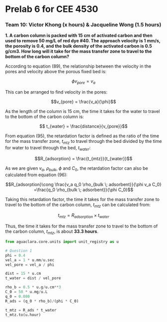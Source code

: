 # Prelab 6 for CEE 4530

### Team 10: Victor Khong (x hours) & Jacqueline Wong (1.5 hours) ###

<b> 1. A carbon column is packed with 15 cm of activated carbon and then used to remove 50 mg/L of red dye #40. The approach velocity is 1 mm/s, the porosity is 0.4, and the bulk density of the activated carbon is 0.5 g/cm3. How long will it take for the mass transfer zone to travel to the bottom of the carbon column? </b>

According to equation (89), the relationship between the velocity in the pores and velocity above the porous fixed bed is:

$$\phi v_{pore} = v_a$$

This can be arranged to find velocity in the pores:

$$v_{pore} = \frac{v_a}{\phi}$$

As the length of the column is 15 cm, the time it takes for the water to travel to the bottom of the carbon column is:

$$ t_{water} = \frac{distance}{v_{pore}}$$

From equation (95), the retardation factor is defined as the ratio of the time for the mass transfer zone, $t_{mtz}$ to travel through the bed divided by the time for water to travel through the bed, $t_{water}$:

$$R_{adsorption} = \frac{t_{mtz}}{t_{water}}$$

As we are given $v_{a}$, $\rho_{bulk}$, $\phi$ and $C_0$, the retardation factor can also be calculated from equation (96):

$$R_{adsorption}\cong \frac{v_a q_0 \rho_{bulk \; adsorbent}}{\phi v_a C_0} =\frac{q_0 \rho_{bulk \; adsorbent}}{\phi C_0}$$

Taking this retardation factor, the time it takes for the mass transfer zone to travel to the bottom of the carbon column, $t_{mtz}$ can be calculated from:

$$t_{mtz} = R_{adsorption} \times t_{water}$$

Thus, the time it takes for the mass transfer zone to travel to the bottom of the carbon column, $t_{mtz}$, is about <b>33.3 hours</b>.

```python
from aguaclara.core.units import unit_registry as u

# Question 1
phi = 0.4
vel_a = 1 * u.mm/u.sec
vel_pore = vel_a / phi

dist = 15 * u.cm
t_water = dist / vel_pore

rho_b = 0.5 * u.g/u.cm**3
C_0 = 50 * u.mg/u.L
q_0 = 0.080
R_ads = (q_0 * rho_b)/(phi * C_0)

t_mtz = R_ads * t_water
t_mtz.to(u.hour)
```

